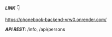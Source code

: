 ***LINK*** :point_down:

https://phonebook-backend-vrw0.onrender.com/

***API REST***: /info, /api/persons
